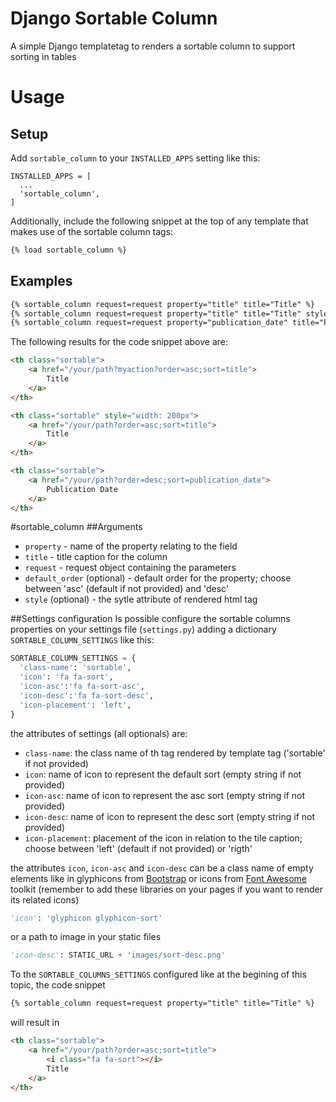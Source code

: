 # Django Sortable Column
A simple Django templatetag to renders a sortable column to support sorting in tables
# Usage
## Setup
Add `sortable_column` to your `INSTALLED_APPS` setting like this:
```
INSTALLED_APPS = [
  ...
  'sortable_column',
]
```

Additionally, include the following snippet at the top of any template that makes use of
the sortable column tags:

```html
{% load sortable_column %}
```
## Examples

```html
{% sortable_column request=request property="title" title="Title" %}
{% sortable_column request=request property="title" title="Title" style="width: 200px" %}
{% sortable_column request=request property="publication_date" title="Publication Date" default_order="desc" %}
```

The following results for the code snippet above are:
```html
<th class="sortable">
    <a href="/your/path?myaction?order=asc;sort=title">
        Title
    </a>
</th>

<th class="sortable" style="width: 200px">
    <a href="/your/path?order=asc;sort=title">
        Title
    </a>
</th>

<th class="sortable">
    <a href="/your/path?order=desc;sort=publication_date">
        Publication Date
    </a>
</th>
```
#sortable_column
##Arguments
* `property` - name of the property relating to the field
* `title` - title caption for the column
* `request` - request object containing the parameters
* `default_order` (optional) - default order for the property; choose between 'asc' (default if not provided) and 'desc'
* `style` (optional) - the sytle attribute of rendered html tag

##Settings configuration
Is possible configure the sortable columns properties on your settings file (`settings.py`) adding a dictionary `SORTABLE_COLUMN_SETTINGS` like this:

```python
SORTABLE_COLUMN_SETTINGS = {
  'class-name': 'sortable',
  'icon': 'fa fa-sort',
  'icon-asc':'fa fa-sort-asc',
  'icon-desc':'fa fa-sort-desc',
  'icon-placement': 'left',
}
```

the attributes of settings (all optionals) are:

* `class-name`: the class name of th tag rendered by template tag ('sortable' if not provided)
* `icon`: name of icon to represent the default sort (empty string if not provided)
* `icon-asc`: name of icon to represent the asc sort  (empty string if not provided)
* `icon-desc`: name of icon to represent the desc sort  (empty string if not provided)
* `icon-placement`: placement of the icon in relation to the tile caption; choose between 'left' (default if not provided) or 'rigth'

the attributes `icon`, `icon-asc` and `icon-desc` can be a class name of empty elements like in glyphicons from [Bootstrap](http://getbootstrap.com/components/#glyphicons) or icons from [Font Awesome](http://fontawesome.io/icons/) toolkit (remember to add these libraries on your pages if you want to render its related icons)
```python
'icon': 'glyphicon glyphicon-sort'
```
or a path to image in your static files
```python
'icon-desc': STATIC_URL + 'images/sort-desc.png'
```

To the `SORTABLE_COLUMNS_SETTINGS` configured like at the begining of this topic, the code snippet 
```html
{% sortable_column request=request property="title" title="Title" %}
```
will result in
```html
<th class="sortable">
    <a href="/your/path?order=asc;sort=title">
        <i class="fa fa-sort"></i>
        Title
    </a>
</th>
```
